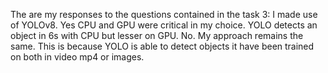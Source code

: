 The are my responses to the questions contained in the task 3:
I made use of YOLOv8.
Yes  CPU and GPU were critical in my choice. YOLO detects an object in 6s with CPU but lesser on GPU.
No. My approach remains the same. This is because YOLO is able to detect objects it have been trained on both in video mp4 or images.
